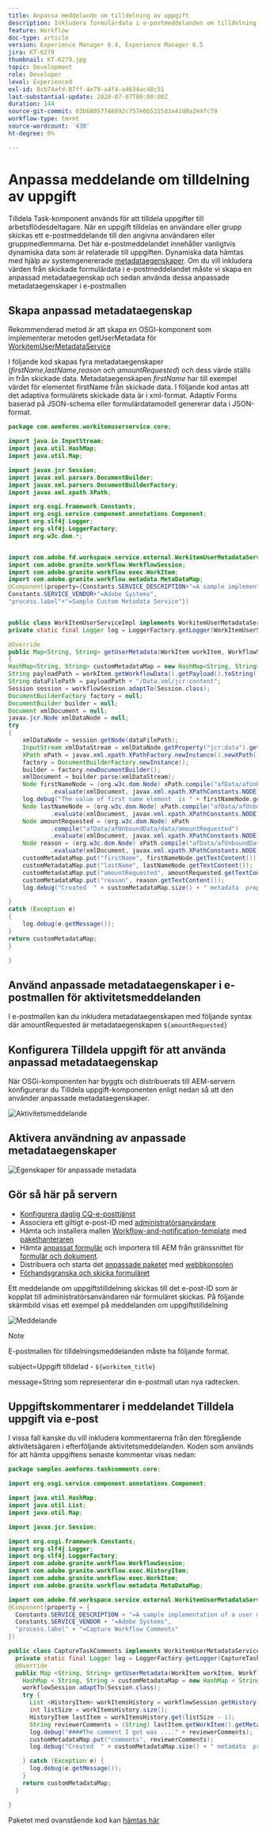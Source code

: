 ```yaml
---
title: Anpassa meddelande om tilldelning av uppgift
description: Inkludera formulärdata i e-postmeddelanden om tilldelning av uppgifter
feature: Workflow
doc-type: article
version: Experience Manager 6.4, Experience Manager 6.5
jira: KT-6279
thumbnail: KT-6279.jpg
topic: Development
role: Developer
level: Experienced
exl-id: 0cb74afd-87ff-4e79-a4f4-a4634ac48c51
last-substantial-update: 2020-07-07T00:00:00Z
duration: 144
source-git-commit: 03b68057748892c757e0b5315d3a41d0a2e4fc79
workflow-type: tm+mt
source-wordcount: '438'
ht-degree: 0%

---
```


# Anpassa meddelande om tilldelning av uppgift

Tilldela Task-komponent används för att tilldela uppgifter till arbetsflödesdeltagare. När en uppgift tilldelas en användare eller grupp skickas ett e-postmeddelande till den angivna användaren eller gruppmedlemmarna.
Det här e-postmeddelandet innehåller vanligtvis dynamiska data som är relaterade till uppgiften. Dynamiska data hämtas med hjälp av systemgenererade [metadataegenskaper](https://experienceleague.adobe.com/docs/experience-manager-65/forms/publish-process-aem-forms/use-metadata-in-email-notifications.html?lang=sv-SE#using-system-generated-metadata-in-an-email-notification).
Om du vill inkludera värden från skickade formulärdata i e-postmeddelandet måste vi skapa en anpassad metadataegenskap och sedan använda dessa anpassade metadataegenskaper i e-postmallen



## Skapa anpassad metadataegenskap

Rekommenderad metod är att skapa en OSGI-komponent som implementerar metoden getUserMetadata för [WorkitemUserMetadataService](https://helpx.adobe.com/se/experience-manager/6-5/forms/javadocs/com/adobe/fd/workspace/service/external/WorkitemUserMetadataService.html#getUserMetadataMap--)

I följande kod skapas fyra metadataegenskaper (_firstName_,_lastName_,_reason_ och _amountRequested_) och dess värde ställs in från skickade data. Metadataegenskapen _firstName_ har till exempel värdet för elementet firstName från skickade data. I följande kod antas att det adaptiva formulärets skickade data är i xml-format. Adaptiv Forms baserad på JSON-schema eller formulärdatamodell genererar data i JSON-format.


```java
package com.aemforms.workitemuserservice.core;

import java.io.InputStream;
import java.util.HashMap;
import java.util.Map;

import javax.jcr.Session;
import javax.xml.parsers.DocumentBuilder;
import javax.xml.parsers.DocumentBuilderFactory;
import javax.xml.xpath.XPath;

import org.osgi.framework.Constants;
import org.osgi.service.component.annotations.Component;
import org.slf4j.Logger;
import org.slf4j.LoggerFactory;
import org.w3c.dom.*;


import com.adobe.fd.workspace.service.external.WorkitemUserMetadataService;
import com.adobe.granite.workflow.WorkflowSession;
import com.adobe.granite.workflow.exec.WorkItem;
import com.adobe.granite.workflow.metadata.MetaDataMap;
@Component(property={Constants.SERVICE_DESCRIPTION+"=A sample implementation of a user metadata service.",
Constants.SERVICE_VENDOR+"=Adobe Systems",
"process.label"+"=Sample Custom Metadata Service"})


public class WorkItemUserServiceImpl implements WorkitemUserMetadataService {
private static final Logger log = LoggerFactory.getLogger(WorkItemUserServiceImpl.class);

@Override
public Map<String, String> getUserMetadata(WorkItem workItem, WorkflowSession workflowSession,MetaDataMap metadataMap)
{
HashMap<String, String> customMetadataMap = new HashMap<String, String>();
String payloadPath = workItem.getWorkflowData().getPayload().toString();
String dataFilePath = payloadPath + "/Data.xml/jcr:content";
Session session = workflowSession.adaptTo(Session.class);
DocumentBuilderFactory factory = null;
DocumentBuilder builder = null;
Document xmlDocument = null;
javax.jcr.Node xmlDataNode = null;
try
{
    xmlDataNode = session.getNode(dataFilePath);
    InputStream xmlDataStream = xmlDataNode.getProperty("jcr:data").getBinary().getStream();
    XPath xPath = javax.xml.xpath.XPathFactory.newInstance().newXPath();
    factory = DocumentBuilderFactory.newInstance();
    builder = factory.newDocumentBuilder();
    xmlDocument = builder.parse(xmlDataStream);
    Node firstNameNode = (org.w3c.dom.Node) xPath.compile("afData/afUnboundData/data/firstName")
            .evaluate(xmlDocument, javax.xml.xpath.XPathConstants.NODE);
    log.debug("The value of first name element  is " + firstNameNode.getTextContent());
    Node lastNameNode = (org.w3c.dom.Node) xPath.compile("afData/afUnboundData/data/lastName")
            .evaluate(xmlDocument, javax.xml.xpath.XPathConstants.NODE);
    Node amountRequested = (org.w3c.dom.Node) xPath
            .compile("afData/afUnboundData/data/amountRequested")
            .evaluate(xmlDocument, javax.xml.xpath.XPathConstants.NODE);
    Node reason = (org.w3c.dom.Node) xPath.compile("afData/afUnboundData/data/reason")
            .evaluate(xmlDocument, javax.xml.xpath.XPathConstants.NODE);
    customMetadataMap.put("firstName", firstNameNode.getTextContent());
    customMetadataMap.put("lastName", lastNameNode.getTextContent());
    customMetadataMap.put("amountRequested", amountRequested.getTextContent());
    customMetadataMap.put("reason", reason.getTextContent());
    log.debug("Created  " + customMetadataMap.size() + " metadata  properties");

}
catch (Exception e)
{
    log.debug(e.getMessage());
}
return customMetadataMap;
}

}
```

## Använd anpassade metadataegenskaper i e-postmallen för aktivitetsmeddelanden

I e-postmallen kan du inkludera metadataegenskapen med följande syntax där amountRequested är metadataegenskapen `${amountRequested}`

## Konfigurera Tilldela uppgift för att använda anpassad metadataegenskap

När OSGi-komponenten har byggts och distribuerats till AEM-servern konfigurerar du Tilldela uppgift-komponenten enligt nedan så att den använder anpassade metadataegenskaper.


![Aktivitetsmeddelande](assets/task-notification.PNG)

## Aktivera användning av anpassade metadataegenskaper

![Egenskaper för anpassade metadata](assets/custom-meta-data-properties.PNG)

## Gör så här på servern

* [Konfigurera daglig CQ-e-posttjänst](https://experienceleague.adobe.com/docs/experience-manager-65/administering/operations/notification.html?lang=sv-SE#configuring-the-mail-service)
* Associera ett giltigt e-post-ID med [administratörsanvändare](http://localhost:4502/security/users.html)
* Hämta och installera mallen [Workflow-and-notification-template](assets/workflow-and-task-notification-template.zip) med [pakethanteraren](http://localhost:4502/crx/packmgr/index.jsp)
* Hämta [anpassat formulär](assets/request-travel-authorization.zip) och importera till AEM från gränssnittet för [formulär och dokument](http://localhost:4502/aem/forms.html/content/dam/formsanddocuments).
* Distribuera och starta det [anpassade paketet](assets/work-items-user-service-bundle.jar) med [webbkonsolen](http://localhost:4502/system/console/bundles)
* [Förhandsgranska och skicka formuläret](http://localhost:4502/content/dam/formsanddocuments/requestfortravelauhtorization/jcr:content?wcmmode=disabled)

Ett meddelande om uppgiftstilldelning skickas till det e-post-ID som är kopplat till administratörsanvändaren när formuläret skickas. På följande skärmbild visas ett exempel på meddelanden om uppgiftstilldelning

![Meddelande](assets/task-nitification-email.png)

>[!NOTE]
>E-postmallen för tilldelningsmeddelanden måste ha följande format.
>
> subject=Uppgift tilldelad - `${workitem_title}`
>
> message=String som representerar din e-postmall utan nya radtecken.

## Uppgiftskommentarer i meddelandet Tilldela uppgift via e-post

I vissa fall kanske du vill inkludera kommentarerna från den föregående aktivitetsägaren i efterföljande aktivitetsmeddelanden. Koden som används för att hämta uppgiftens senaste kommentar visas nedan:

```java
package samples.aemforms.taskcomments.core;

import org.osgi.service.component.annotations.Component;

import java.util.HashMap;
import java.util.List;
import java.util.Map;

import javax.jcr.Session;

import org.osgi.framework.Constants;
import org.slf4j.Logger;
import org.slf4j.LoggerFactory;
import com.adobe.granite.workflow.WorkflowSession;
import com.adobe.granite.workflow.exec.HistoryItem;
import com.adobe.granite.workflow.exec.WorkItem;
import com.adobe.granite.workflow.metadata.MetaDataMap;

import com.adobe.fd.workspace.service.external.WorkitemUserMetadataService;
@Component(property = {
  Constants.SERVICE_DESCRIPTION + "=A sample implementation of a user metadata service.",
  Constants.SERVICE_VENDOR + "=Adobe Systems",
  "process.label" + "=Capture Workflow Comments"
})

public class CaptureTaskComments implements WorkitemUserMetadataService {
  private static final Logger log = LoggerFactory.getLogger(CaptureTaskComments.class);
  @Override
  public Map <String, String> getUserMetadata(WorkItem workItem, WorkflowSession workflowSession, MetaDataMap metadataMap) {
    HashMap < String, String > customMetadataMap = new HashMap < String, String > ();
    workflowSession.adaptTo(Session.class);
    try {
      List <HistoryItem> workItemsHistory = workflowSession.getHistory(workItem.getWorkflow());
      int listSize = workItemsHistory.size();
      HistoryItem lastItem = workItemsHistory.get(listSize - 1);
      String reviewerComments = (String) lastItem.getWorkItem().getMetaDataMap().get("workitemComment");
      log.debug("####The comment I got was ...." + reviewerComments);
      customMetadataMap.put("comments", reviewerComments);
      log.debug("Created  " + customMetadataMap.size() + " metadata  properties");

    } catch (Exception e) {
      log.debug(e.getMessage());
    }
    return customMetadataMap;
  }

}
```

Paketet med ovanstående kod kan [hämtas här](assets/samples.aemforms.taskcomments.taskcomments.core-1.0-SNAPSHOT.jar)
